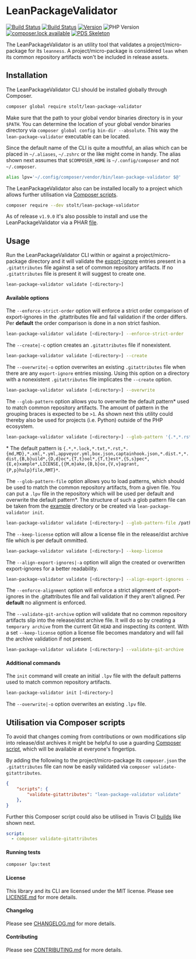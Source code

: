 # LeanPackageValidator
[![Build Status](https://secure.travis-ci.org/raphaelstolt/lean-package-validator.png)](http://travis-ci.org/raphaelstolt/lean-package-validator)
[![Build Status](https://ci.appveyor.com/api/projects/status/github/raphaelstolt/lean-package-validator?svg=true)](https://ci.appveyor.com/project/raphaelstolt/lean-package-validator)
[![Version](http://img.shields.io/packagist/v/stolt/lean-package-validator.svg?style=flat)](https://packagist.org/packages/stolt/lean-package-validator)
![PHP Version](https://img.shields.io/badge/php-7.1+-ff69b4.svg)
[![composer.lock available](https://poser.pugx.org/stolt/lean-package-validator/composerlock)](https://packagist.org/packages/stolt/lean-package-validator)
[![PDS Skeleton](https://img.shields.io/badge/pds-skeleton-blue.svg?style=flat)](https://github.com/php-pds/skeleton)

The LeanPackageValidator is an utility tool that validates a project/micro-package for its `leanness`. A project/micro-package is considered `lean` when its common repository artifacts won't be included in release assets.

## Installation
The LeanPackageValidator CLI should be installed globally through Composer.

``` bash
composer global require stolt/lean-package-validator
```

Make sure that the path to your global vendor binaries directory is in your `$PATH`. You can determine the location of your global vendor binaries directory via `composer global config bin-dir --absolute`. This way the `lean-package-validator` executable can be located.


Since the default name of the CLI is quite a mouthful, an alias which can be placed in `~/.aliases`, `~/.zshrc` or the like might come in handy. The alias shown next assumes that `$COMPOSER_HOME` is `~/.config/composer` and not `~/.composer`.

```bash
alias lpv='~/.config/composer/vendor/bin/lean-package-validator $@'
```

The LeanPackageValidator also can be installed locally to a project which allows further utilisation via [Composer scripts](https://getcomposer.org/doc/articles/scripts.md).

``` bash
composer require --dev stolt/lean-package-validator
```

As of release `v1.9.0` it's also possible to install and use the LeanPackageValidator via a PHAR [file](https://github.com/raphaelstolt/lean-package-validator/releases/tag/v1.9.0).

## Usage
Run the LeanPackageValidator CLI within or against a project/micro-package directory and it will validate the [export-ignore](https://git-scm.com/book/en/v2/Customizing-Git-Git-Attributes#Exporting-Your-Repository) entries present in a `.gitattributes` file against a set of common repository artifacts. If no `.gitattributes` file is present it will suggest to create one.

``` bash
lean-package-validator validate [<directory>]
```

#### Available options
The `--enforce-strict-order` option will enforce a strict order comparison of export-ignores in the .gitattributes file and fail validation if the order differs. Per __default__ the order comparison is done in a non strict fashion.

``` bash
lean-package-validator validate [<directory>] --enforce-strict-order
```

The `--create|-c` option creates an `.gitattributes` file if nonexistent.

``` bash
lean-package-validator validate [<directory>] --create
```

The `--overwrite|-o` option overwrites an existing `.gitattributes` file when there are any `export-ignore` entries missing. Using this option on a directory with a nonexistent `.gitattributes` file implicates the `--create` option.

``` bash
lean-package-validator validate [<directory>] --overwrite
```

The `--glob-pattern` option allows you to overwrite the default pattern\* used to match common repository artifacts. The amount of pattern in the grouping braces is expected to be `>1`. As shown next this utility could thereby also be used for projects (i.e. Python) outside of the PHP ecosystem.

``` bash
lean-package-validator validate [<directory>] --glob-pattern '{.*,*.rst,*.py[cod],dist/}'
```
\* The default pattern is `{.*,*.lock,*.txt,*.rst,*.{md,MD},*.xml,*.yml,appveyor.yml,box.json,captainhook.json,*.dist.*,*.dist,{B,b}uild*,{D,d}oc*,{T,t}ool*,{T,t}est*,{S,s}pec*,{E,e}xample*,LICENSE,{{M,m}ake,{B,b}ox,{V,v}agrant,{P,p}hulp}file,RMT}*`.

The `--glob-pattern-file` option allows you to load patterns, which should be used to match the common repository artifacts, from a given file. You can put a `.lpv` file in the repository which will be used per default and overwrite the default pattern\*. The structure of such a glob pattern file can be taken from the [example](example/.lpv) directory or be created via `lean-package-validator init`.

``` bash
lean-package-validator validate [<directory>] --glob-pattern-file /path/to/glob-pattern-file
```

The `--keep-license` option will allow a license file in the release/dist archive file which is per default ommitted.

``` bash
lean-package-validator validate [<directory>] --keep-license
```

The `--align-export-ignores|-a` option will align the created or overwritten export-ignores for a better readability.

``` bash
lean-package-validator validate [<directory>] --align-export-ignores --create
```

The `--enforce-alignment` option will enforce a strict alignment of export-ignores in the .gitattributes file and fail validation if they aren't aligned. Per __default__ no alignment is enforced.

The `--validate-git-archive` option will validate that no common repository artifacts slip into the release/dist archive file. It will do so by creating a `temporary archive` from the current Git `HEAD` and inspecting its content. With a set `--keep-license` option a license file becomes mandatory and will fail the archive validation if not present.

``` bash
lean-package-validator validate [<directory>] --validate-git-archive
```

#### Additional commands

The `init` command will create an initial `.lpv` file with the default patterns used to match common repository artifacts.

``` bash
lean-package-validator init [<directory>]
```

The `--overwrite|-o` option overwrites an existing `.lpv` file.

## Utilisation via Composer scripts
To avoid that changes coming from contributions or own modifications slip into release/dist archives it might be helpful to use a guarding [Composer script](https://getcomposer.org/doc/articles/scripts.md), which will be available at everyone's fingertips.

By adding the following to the project/micro-package its `composer.json` the ` .gitattributes` file can now be easily validated via `composer validate-gitattributes`.

``` json
{
    "scripts": {
        "validate-gitattributes": "lean-package-validator validate"
    },
}
```
Further this Composer script could also be utilised in Travis CI [builds](.travis.yml) like shown next.

``` yml
script:
  - composer validate-gitattributes
```

#### Running tests
``` bash
composer lpv:test
```

#### License
This library and its CLI are licensed under the MIT license. Please see [LICENSE.md](LICENSE.md) for more details.

#### Changelog
Please see [CHANGELOG.md](CHANGELOG.md) for more details.

#### Contributing
Please see [CONTRIBUTING.md](.github/CONTRIBUTING.md) for more details.

